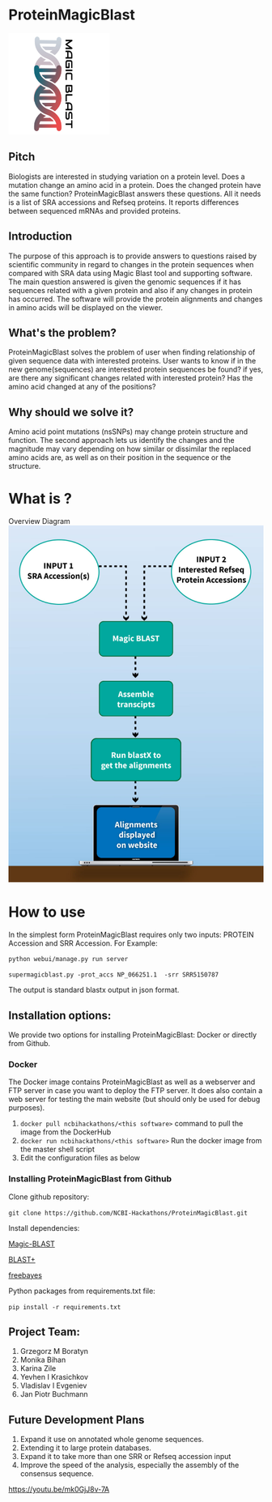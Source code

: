 # ProteinMagicBlast
![Workflow](/bc073254-b7d4-4648-912f-a346c63b585f.png?raw=true "logo.png")

## Pitch
Biologists are interested in studying variation on a protein level. Does a mutation change an amino acid in a protein. Does the changed protein have the same function? ProteinMagicBlast answers these questions. All it needs is a list of SRA accessions and Refseq proteins. It reports differences between sequenced mRNAs and provided proteins.

## Introduction
The purpose of this approach is to provide answers to questions raised by scientific community
in regard to changes in the protein sequences when compared with SRA data using Magic Blast 
tool and supporting software. The main question answered is given the genomic sequences if it
has sequences related with a given protein and also if any changes in protein has occurred. 
The software will provide the protein alignments and changes in amino acids will be displayed on the viewer.  

## What's the problem? 
ProteinMagicBlast solves the problem of user when finding relationship of given sequence 
data with interested proteins. User wants to know if in the new genome(sequences) are interested 
protein sequences be found? if yes, are there any significant changes related with interested protein? 
Has the amino acid changed at any of the positions?  

## Why should we solve it? 
Amino acid point mutations (nsSNPs) may change protein structure and function. 
The second approach lets us identify the changes and the magnitude may vary depending on how similar or dissimilar
the replaced amino acids are, as well as on their position in the sequence or the structure.  
   
# What is <this software>?

Overview Diagram
![Workflow](/MAGICBLAST-flow.jpg?raw=true "MAGICBLAST-flow.jpg")

# How to use <this software>
In the simplest form ProteinMagicBlast requires only two inputs: PROTEIN Accession and SRR Accession.
For Example:

```
python webui/manage.py run server
```

``` supermagicblast.py -prot_accs NP_066251.1  -srr SRR5150787 ```

 The output is standard blastx output in json format.
    
## Installation options:

We provide two options for installing ProteinMagicBlast: Docker or directly from Github.

### Docker

The Docker image contains ProteinMagicBlast as well as a webserver and FTP server in case you want to deploy the FTP server. It does also contain a web server for testing the <this software> main website (but should only be used for debug purposes).

1. `docker pull ncbihackathons/<this software>` command to pull the image from the DockerHub
2. `docker run ncbihackathons/<this software>` Run the docker image from the master shell script
3. Edit the configuration files as below

### Installing ProteinMagicBlast from Github
Clone github repository:

 `git clone https://github.com/NCBI-Hackathons/ProteinMagicBlast.git`

Install dependencies:

[Magic-BLAST](https://ncbi.github.io/magicblast)

[BLAST+](https://blast.ncbi.nlm.nih.gov)

[freebayes](https://github.com/ekg/freebayes)

Python packages from requirements.txt file:

`pip install -r requirements.txt`
 
 ## Project Team:

1. Grzegorz M Boratyn
2. Monika Bihan
3. Karina Zile
4. Yevhen I Krasichkov
5. Vladislav I Evgeniev
6. Jan Piotr Buchmann

## Future Development Plans

1. Expand it use on annotated whole genome sequences. 
2. Extending it to large protein databases.
3. Expand it to take more than one SRR or Refseq accession input
4. Improve the speed of the analysis, especially the assembly of the consensus sequence. 

https://youtu.be/mk0GjJ8v-7A 
  
